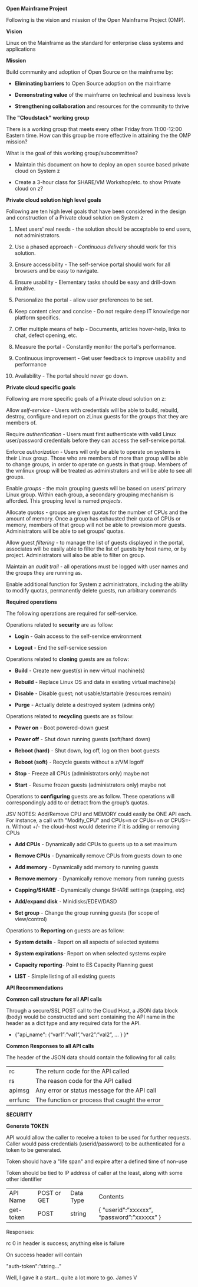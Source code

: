**Open Mainframe Project**

Following is the vision and mission of the Open Mainframe Project (OMP).

**Vision**

Linux on the Mainframe as the standard for enterprise class systems and applications

**Mission**

Build community and adoption of Open Source on the mainframe by:

* **Eliminating barriers** to Open Source adoption on the mainframe

* **Demonstrating value** of the mainframe on technical and business levels

* **Strengthening collaboration** and resources for the community to thrive

**The "Cloudstack" working group**

There is a working group that meets every other Friday from 11:00-12:00 Eastern time.  How can this group be more effective in attaining the the OMP mission?

What is the goal of this working group/subcommittee?

* Maintain this document on how to deploy an open source based private cloud on System z

* Create a 3-hour class for SHARE/VM Workshop/etc. to show Private cloud on z?

**Private cloud solution high level goals**

Following are ten high level goals that have been considered in the design and construction of a Private cloud solution on System z

1.    Meet users' real needs - the solution should be acceptable to end users, not administrators.

2.    Use a phased approach - *Continuous delivery* should work for this solution.

3.    Ensure accessibility - The self-service portal should work for all browsers and be easy to navigate.

4.    Ensure usability - Elementary tasks should be easy and drill-down intuitive.

5.    Personalize the portal - allow user preferences to be set.

6.    Keep content clear and concise - Do not require deep IT knowledge nor platform specifics.

7.    Offer multiple means of help - Documents, articles hover-help, links to chat, defect opening, etc.

8.    Measure the portal - Constantly monitor the portal's performance.

9.    Continuous improvement - Get user feedback to improve usability and performance

10. Availability - The portal should never go down.

**Private cloud specific goals**

Following are more specific goals of a Private cloud solution on z:

Allow *self-service* - Users with credentials will be able to build, rebuild, destroy, configure and report on zLinux guests for the groups that they are members of.

Require *authentication* - Users must first authenticate with valid Linux user/password credentials before they can access the self-service portal.

Enforce *authorization* - Users will only be able to operate on systems in their Linux group. Those who are members of more than group will be able to change groups, in order to operate on guests in that group. Members of the vmlinux group will be treated as administrators and will be able to see all groups.

Enable *groups* - the main grouping guests will be based on users’ primary Linux group. Within each group, a secondary grouping mechanism is afforded. This grouping level is named *projects*.

Allocate *quotas* - groups are given quotas for the number of CPUs and the amount of memory. Once a group has exhausted their quota of CPUs or memory, members of that group will not be able to provision more guests. Administrators will be able to set groups’ quotas.

Allow guest *filtering* - to manage the list of guests displayed in the portal, associates will be easily able to filter the list of guests by host name, or by project. Administrators will also be able to filter on group.

Maintain an *audit trail* - all operations must be logged with user names and the groups they are running as.

Enable additional function for System z administrators, including the ability to modify quotas, permanently delete guests, run arbitrary commands

**Required operations**

The following operations are required for self-service.

Operations related to **security** are as follow:

* **Login** 		- Gain access to the self-service environment

* **Logout**            - End the self-service session

Operations related to **cloning** guests are as follow:

* **Build**             - Create new guest(s) in new virtual machine(s)

* **Rebuild**           - Replace Linux OS and data in existing virtual machine(s)

* **Disable**           - Disable guest; not usable/startable (resources remain)

* **Purge**		- Actually delete a destroyed system (admins only)

Operations related to **recycling** guests are as follow:

* **Power on**		- Boot powered-down guest

* **Power off**		- Shut down running guests (soft/hard down)

* **Reboot (hard)**	- Shut down, log off, log on then boot guests

* **Reboot (soft)**	- Recycle guests without a z/VM logoff

* **Stop**		- Freeze all CPUs (administrators only)  maybe not

* **Start**		- Resume frozen guests (administrators only)   maybe not

Operations to **configuring** guests are as follow. These operations will correspondingly add to or detract from the group’s quotas.

JSV NOTES:  Add/Remove CPU and MEMORY could easily be ONE API each.  For instance, a call with "Modify_CPU" and CPUs=n or CPUs=+n or CPUS=-n.  Without +/- the cloud-host would deterime if it is adding or removing CPUs

* **Add CPUs**		- Dynamically add CPUs to guests up to a set maximum

* **Remove CPUs**	- Dynamically remove CPUs from guests down to one

* **Add memory**	- Dynamically add memory to running guests

* **Remove memory**	- Dynamically remove memory from running guests

* **Capping/SHARE**	- Dynamically change SHARE settings (capping, etc)

* **Add/expand disk**	- Minidisks/EDEV/DASD

* **Set group**		- Change the group running guests (for scope of view/control)

Operations to **Reporting** on guests are as follow:

* **System details**	- Report on all aspects of selected systems

* **System expirations**- Report on when selected systems expire

* **Capacity reporting**- Point to ES Capacity Planning guest

* **LIST**		- Simple listing of all existing guests

 

 

**API Recommendations**

**Common call structure for all API calls**

Through a secure/SSL POST call to the Cloud Host, a JSON data block (body) would be constructed and sent containing the API name in the header as a dict type and any required data for the API.

*	{"api_name": {“var1”:”val1”,“var2”:”val2”, … } }*

**Common Responses to all API calls**

The header of the JSON data should contain the following for all calls:

	

<table>
  <tr>
    <td>rc</td>
    <td>The return code for the API called</td>
  </tr>
  <tr>
    <td>rs</td>
    <td>The reason code for the API called</td>
  </tr>
  <tr>
    <td>apimsg</td>
    <td>Any error or status message for the API call</td>
  </tr>
  <tr>
    <td>errfunc</td>
    <td>The function or process that caught the error</td>
  </tr>
</table>


**SECURITY**

**Generate TOKEN**

API would allow the caller to receive a token to be used for further requests. Caller would pass credentials (userid/password) to be authenticated for a token to be generated.

Token should have a "life span" and expire after a defined time of non-use

Token should be tied to IP address of caller at the least, along with some other identifier

<table>
  <tr>
    <td>API Name</td>
    <td>POST or GET</td>
    <td>Data Type</td>
    <td>Contents</td>
  </tr>
  <tr>
    <td>get-token</td>
    <td>POST</td>
    <td>string</td>
    <td>{
"userid":”xxxxxx”,
“password”:”xxxxxx”
}</td>
  </tr>
</table>


Responses:

rc 0 in header is success; anything else is failure

On success header will contain

"auth-token":”string...”

Well, I gave it a start… quite a lot more to go. James V

